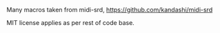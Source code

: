 Many macros taken from midi-srd, https://github.com/kandashi/midi-srd

MIT license applies as per rest of code base.
